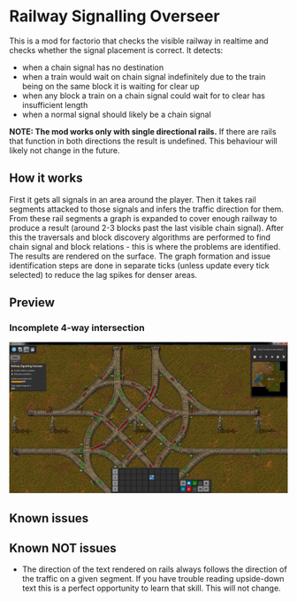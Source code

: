 # Railway Signalling Overseer

This is a mod for factorio that checks the visible railway in realtime and checks whether the signal placement is correct. It detects:

- when a chain signal has no destination
- when a train would wait on chain signal indefinitely due to the train being on the same block it is waiting for clear up
- when any block a train on a chain signal could wait for to clear has insufficient length
- when a normal signal should likely be a chain signal

**NOTE: The mod works only with single directional rails.** If there are rails that function in both directions the result is undefined. This behaviour will likely not change in the future.

## How it works

First it gets all signals in an area around the player. Then it takes rail segments attacked to those signals and infers the traffic direction for them. From these rail segments a graph is expanded to cover enough railway to produce a result (around 2-3 blocks past the last visible chain signal). After this the traversals and block discovery algorithms are performed to find chain signal and block relations - this is where the problems are identified. The results are rendered on the surface. The graph formation and issue identification steps are done in separate ticks (unless update every tick selected) to reduce the lag spikes for denser areas.

## Preview

### Incomplete 4-way intersection

![](img/preview_intersection.png)

## Known issues

## Known NOT issues

- The direction of the text rendered on rails always follows the direction of the traffic on a given segment. If you have trouble reading upside-down text this is a perfect opportunity to learn that skill. This will not change.